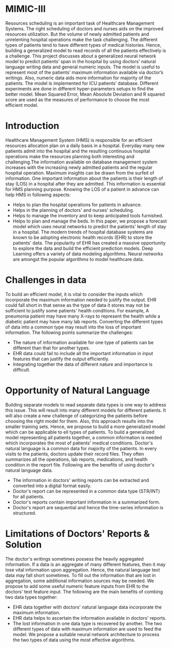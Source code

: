 # MIMIC-III
Resources scheduling is an important task of Healthcare Management Systems. The right scheduling of doctors and nurses aids on the improved resources utilization.  But the volume of newly admitted patients and unrelenting hospital operations make the task challenging.  The different types of patients tend to have different types of medical histories.  Hence, building a generalized model  to  read  records  of  all  the  patients  effectively  is  a  challenge.   This  project  discusses about  a  generalized  neural  network  model  to  predict  patients’  span  in  the  hospital  by using  doctors'  natural  language  writing  data  and  general  numeric  inputs.   The  model  is useful to represent most of the patients’ maximum information available via doctor’s writings.  Also, numeric data aids more information for majority of the patients.  The model is implemented for ICU patients’ database.  Different experiments are done in different hyper-parameters setups to find the better model.  Mean Squared Error, Mean Absolute Deviation and R squared score are used as the measures of performance to choose the most efficient model.

# Introduction
Healthcare Management System (HMS) is responsible for an efficient resources allocation plan on a daily basis in a hospital. Everyday many new patients admit into the hospital and the resulting continuous hospital operations make the resources planning both interesting and challenging.The information available on database management system increases with the increasing newly admitted patients and the regular hospital operation. Maximum insights can be drawn from the surfeit of information. One important information about the patients is their length of stay (LOS) in a hospital after they are admitted. This information is essential for HMS planning purpose. Knowing the LOS of a patient in advance can help HMS in following aspects:
- Helps to plan the hospital operations for patients in advance.
- Helps in the planning of doctors' and nurses' scheduling.
- Helps to manage the inventory and to keep anticipated tools furnished.
- Helps to plan and manage the beds.
In this paper, we propose a forecast model which uses neural networks to predict the patients' length of stay in a hospital. The modern trends of hospital database systems are known to be adopting electronic health records (EHR) to store the patients' data. The popularity of EHR has created a massive opportunity to explore the data and build the efficient prediction models. Deep Learning offers a variety of data modeling algorithms. Neural networks are amongst the popular algorithms to model healthcare data.

# Challenges in data
To build an efficient model, it is vital to consider the inputs which incorporate the maximum information needed to justify the output. EHR could fall short in that sense as the type of data it stores may not be sufficient to justify some patients' health conditions. For example, A pneumonia patient may have many X-rays to represent the health while a diabetic patient may have many lab reports. Converting the different types of data into a common type may result into the loss of important information. The following points summarize the challenges:
- The nature of information available for one type of patients can be different than that for another types.
- EHR data could fail to include all the important information in input features that can justify the output efficiently.
- Integrating together the data of different nature and importance is difficult.

# Opportunity of Natural Language
Building separate models to read separate data types is one way to address this issue. This will result into many different models for different patients. It will also create a new challenge of categorizing the patients before choosing the right model for them. Also, this approach results into the smaller training sets. Hence, we propose to build a more generalized model which can be applicable to ell types of patients. To build a generalized model representing all patients together, a common information is needed which incorporates the most of patients' medical conditions. Doctor's natural language is a common data for majority of the patients. In every visits to the patients, doctors update their record files. They often summarizes all the operations, lab reports, medications, and health condition in the report file. Following are the benefits of using doctor's natural language data.
- The information in doctors' writing reports can be extracted and converted into a digital format easily.
- Doctor's report can be represented in a common data type (STR/INT) for all patients.
- Doctor's reports contain important information in a summarized form.
- Doctor's report are sequential and hence the time-series information is structured.

# Limitations of Doctors' Reports & Solution
The doctor's writings sometimes possess the heavily aggregated information. If a data is an aggregate of many different features, then it may lose vital information upon aggregation. Hence, the natural language text data may fall short sometimes. To fill out the information that are lost in aggregation, some additional information sources may be needed. We propose to add some useful numeric feature inputs from EHR to the doctors' text feature input. The following are the main benefits of combing two data types together:
- EHR data together with doctors' natural language data incorporate the maximum information.
- EHR data helps to ascertain the information available in doctors' reports.
- The lost information in one data type is recovered by another.
The two different types of data with maximum information are used to feed the model. We propose a suitable neural network architecture to process the two types of data using the most effective algorithms.

